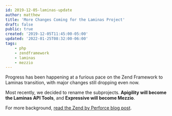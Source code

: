 ```yaml
---
id: 2019-12-05-laminas-update
author: matthew
title: 'More Changes Coming for the Laminas Project'
draft: false
public: true
created: '2019-12-05T11:45:00-05:00'
updated: '2022-01-25T08:32:00-06:00'
tags:
    - php
    - zendframework
    - laminas
    - mezzio
---
```


Progress has been happening at a furious pace on the Zend Framework to Laminas
transition, with major changes still dropping even now.

Most recently, we decided to rename the subprojects. **Apigility will become the
Laminas API Tools**, and **Expressive will become Mezzio**.

For more background, [read the Zend by Perforce blog
post](https://www.zend.com/blog/laminas-transition-update).
